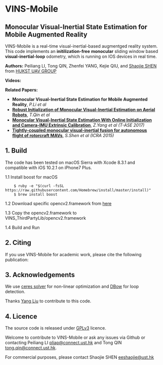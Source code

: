 # VINS-Mobile
## Monocular Visual-Inertial State Estimation for Mobile Augmented Reality

VINS-Mobile is a real-time visual-inertial-based augmentged reality system. This code implements an **initilization-free** **monocular** sliding window based **visual-inertial-loop** odometry, which is running on IOS devices in real time.

**Authors:** Peiliang LI, Tong QIN, Zhenfei YANG, Kejie QIU, and [Shaojie SHEN](https://scholar.google.com.hk/citations?user=u8Q0_xsAAAAJ&hl=en) from [HUKST UAV GROUP](http://uav.ust.hk/)

**Videos:**

**Related Papers:**
* **Monocular Visual-Inertial State Estimation for Mobile Augmented Reality**, *P.Li et al*
* [**Robust Initialization of Monocular Visual-Inertial Estimation on Aerial Robots**](http://www.ece.ust.hk/~eeshaojie/iros2017tong.pdf), *T.Qin et al*
* [**Monocular Visual-Inertial State Estimation With Online Initialization and Camera-IMU Extrinsic Calibration**](http://ieeexplore.ieee.org/document/7463059/), *Z.Yang et al (T-ASE 2017)*
* [**Tightly-coupled monocular visual-inertial fusion for autonomous flight of rotorcraft MAVs**](http://ieeexplore.ieee.org/document/7139939/), *S.Shen et al (ICRA 2015)*

## 1. Build

The code has been tested on macOS Sierra with Xcode 8.3.1 and compatible with iOS 10.2.1 on iPhone7 Plus.

1.1 Install boost for macOS
```
	$ ruby -e "$(curl -fsSL https://raw.githubusercontent.com/Homebrew/install/master/install)"
	$ brew install boost
```
1.2 Download specific opencv2.framework from [here](https://www.dropbox.com/sh/r28gjnue98ro1fa/AACiEH-HUdZxU4852_AytAPPa?dl=0)

1.3 Copy the opencv2.framework to VINS_ThirdPartyLib/opencv2.framework

1.4 Build and Run

## 2. Citing

If you use VINS-Mobile for academic work, please cite the following publication:

## 3. Acknowledgements

We use [ceres solver](http://ceres-solver.org/) for non-linear optimization and [DBow](https://github.com/dorian3d/DBoW2) for loop detection.

Thanks [Yang Liu](https://github.com/wandermyz) to contribute to this code.

## 4. Licence

The source code is released under [GPLv3](http://www.gnu.org/licenses/) licence.

Welcome to contribute to VINS-Mobile or ask any issues via Github or contacting Peiliang LI <pliap@connect.ust.hk> and Tong QIN <tong.qin@connect.ust.hk>.

For commercial purposes, please contact Shaojie SHEN <eeshaojie@ust.hk>
